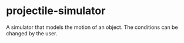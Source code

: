 # projectile-simulator
A simulator that models the motion of an object. The conditions can be changed by the user.
